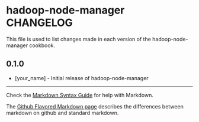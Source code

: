 hadoop-node-manager CHANGELOG
=============================

This file is used to list changes made in each version of the hadoop-node-manager cookbook.

0.1.0
-----
- [your_name] - Initial release of hadoop-node-manager

- - -
Check the [Markdown Syntax Guide](http://daringfireball.net/projects/markdown/syntax) for help with Markdown.

The [Github Flavored Markdown page](http://github.github.com/github-flavored-markdown/) describes the differences between markdown on github and standard markdown.
